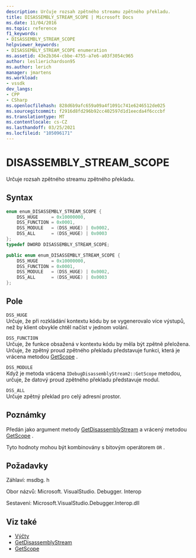 ```yaml
---
description: Určuje rozsah zpětného streamu zpětného překladu.
title: DISASSEMBLY_STREAM_SCOPE | Microsoft Docs
ms.date: 11/04/2016
ms.topic: reference
f1_keywords:
- DISASSEMBLY_STREAM_SCOPE
helpviewer_keywords:
- DISASSEMBLY_STREAM_SCOPE enumeration
ms.assetid: 43e2b364-cbbe-4755-a7e6-a03f3054c965
author: leslierichardson95
ms.author: lerich
manager: jmartens
ms.workload:
- vssdk
dev_langs:
- CPP
- CSharp
ms.openlocfilehash: 828d6b9afc659a09a4f1091c741e6246512de025
ms.sourcegitcommit: f2916d8fd296b92cc402597d1d1eecda4f6cccbf
ms.translationtype: MT
ms.contentlocale: cs-CZ
ms.lasthandoff: 03/25/2021
ms.locfileid: "105096171"
---
```

# <a name="disassembly_stream_scope"></a>DISASSEMBLY_STREAM_SCOPE
Určuje rozsah zpětného streamu zpětného překladu.

## <a name="syntax"></a>Syntax

```cpp
enum enum_DISASSEMBLY_STREAM_SCOPE {
    DSS_HUGE     = 0x10000000,
    DSS_FUNCTION = 0x0001,
    DSS_MODULE   = (DSS_HUGE) | 0x0002,
    DSS_ALL      = (DSS_HUGE) | 0x0003
};
typedef DWORD DISASSEMBLY_STREAM_SCOPE;
```

```csharp
public enum enum_DISASSEMBLY_STREAM_SCOPE {
    DSS_HUGE     = 0x10000000,
    DSS_FUNCTION = 0x0001,
    DSS_MODULE   = (DSS_HUGE) | 0x0002,
    DSS_ALL      = (DSS_HUGE) | 0x0003
};
```

## <a name="fields"></a>Pole
`DSS_HUGE`\
Určuje, že při rozkládání kontextu kódu by se vygenerovalo více výstupů, než by klient obvykle chtěl načíst v jednom volání.

`DSS_FUNCTION`\
Určuje, že funkce obsažená v kontextu kódu by měla být zpětně přeložena. Určuje, že zpětný proud zpětného překladu představuje funkci, která je vrácena metodou [GetScope](../../../extensibility/debugger/reference/idebugdisassemblystream2-getscope.md) .

`DSS_MODULE`\
Když je metoda vrácena `IDebugDisassemblyStream2::GetScope` metodou, určuje, že datový proud zpětného překladu představuje modul.

`DSS_ALL`\
Určuje zpětný překlad pro celý adresní prostor.

## <a name="remarks"></a>Poznámky
Předán jako argument metody [GetDisassemblyStream](../../../extensibility/debugger/reference/idebugprogram2-getdisassemblystream.md) a vrácený metodou [GetScope](../../../extensibility/debugger/reference/idebugdisassemblystream2-getscope.md) .

Tyto hodnoty mohou být kombinovány s bitovým operátorem `OR` .

## <a name="requirements"></a>Požadavky
Záhlaví: msdbg. h

Obor názvů: Microsoft. VisualStudio. Debugger. Interop

Sestavení: Microsoft.VisualStudio.Debugger.Interop.dll

## <a name="see-also"></a>Viz také
- [Výčty](../../../extensibility/debugger/reference/enumerations-visual-studio-debugging.md)
- [GetDisassemblyStream](../../../extensibility/debugger/reference/idebugprogram2-getdisassemblystream.md)
- [GetScope](../../../extensibility/debugger/reference/idebugdisassemblystream2-getscope.md)
